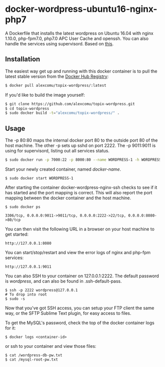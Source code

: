 # docker-wordpress-ubuntu16-nginx-php7

A Dockerfile that installs the latest wordpress on Ubuntu 16.04 with nginx 1.10.0, php-fpm7.0, php7.0 APC User Cache and openssh. You can also handle the services using supervisord.
Based on [this](https://hub.docker.com/r/thomasvan/docker-wordpress-ubuntu16-nginx-php7/).

## Installation

The easiest way get up and running with this docker container is to pull the latest stable version from the [Docker Hub Registry](https://hub.docker.com/r/alexcomu/topix-wordpress/):

```bash
$ docker pull alexcomu/topix-wordpress/:latest
```

If you'd like to build the image yourself:

```bash
$ git clone https://github.com/alexcomu/topix-wordpress.git
$ cd topix-wordpress
$ sudo docker build -t="alexcomu/topix-wordpress/" .
```

## Usage

The -p 80:80 maps the internal docker port 80 to the outside port 80 of the host machine. The other -p sets up sshd on port 2222.
The -p 9011:9011 is using for supervisord, listing out all services status. 
```bash
$ sudo docker run -p 7000:22 -p 8000:80 --name WORDPRESS-1 -h WORDPRESS-1 -d alexcomu/topix-wordpress:latest
```

Start your newly created container, named *docker-name*.

```
$ sudo docker start WORDPRESS-1
```

After starting the container docker-wordpress-nginx-ssh checks to see if it has started and the port mapping is correct.  This will also report the port mapping between the docker container and the host machine.

```
$ sudo docker ps

3306/tcp, 0.0.0.0:9011->9011/tcp, 0.0.0.0:2222->22/tcp, 0.0.0.0:8080->80/tcp
```

You can then visit the following URL in a browser on your host machine to get started:

```
http://127.0.0.1:8080
```

You can start/stop/restart and view the error logs of nginx and php-fpm services:
```
http://127.0.0.1:9011
```

You can also SSH to your container on 127.0.0.1:2222. The default password is *wordpress*, and can also be found in .ssh-default-pass.

```
$ ssh -p 2222 wordpress@127.0.0.1
# To drop into root
$ sudo -s
```

Now that you've got SSH access, you can setup your FTP client the same way, or the SFTP Sublime Text plugin, for easy access to files.

To get the MySQL's password, check the top of the docker container logs for it:

```
$ docker logs <container-id>
```
or ssh to your container and view those files:
```
$ cat /wordpress-db-pw.txt
$ cat /mysql-root-pw.txt
```
